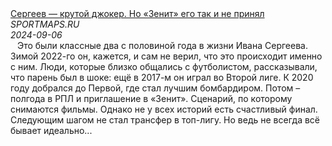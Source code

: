 <!--2024-09-07 14:00:08-->
<div class="yb">
  <a class="nodecor" href="/index.html?dzen/sergeev_krutoj_djoker_no_zenit_ego_tak_i_ne_prinyal">
    <img class="preview" src="https://avatars.dzeninfra.ru/get-zen_doc/271828/pub_66dab7dbda053701cc39b87d_66dab7fdb6b6e36113b1025a/smart_crop_344x194" align="middle" alt="">
  </a>
  <div class="inlbl text">
    <a class="nodecor" href="https://dzen.ru/a/Ztq329oFNwHMObh9?from=feed&utm_referrer=https%3A%2F%2Fzen.yandex.com&integration=site_desktop&place=export&secdata=CPTfgrOcMiCUAVCWCWoFAZQBdSyQAQA%3D&clid=300&rid=2301357735.1122.1725721202939.36624&referrer_clid=300&">Сергеев — крутой джокер. Но «Зенит» его так и не принял</a><br>
    <i class="smaller2">SPORTMAPS.RU</i><br>
    <i class="smaller3">2024-09-06</i>
  </div>
</div>
<div class="large">
  <div class="smaller hspace">&ensp; Это были классные два с половиной года в жизни Ивана Сергеева. Зимой 2022-го он, кажется, и сам не верил, что это происходит именно с ним. Люди, которые близко общались с футболистом, рассказывали, что парень был в шоке: ещё в 2017-м он играл во Второй лиге. К 2020 году добрался до Первой, где стал лучшим бомбардиром. Потом – полгода в РПЛ и приглашение в «Зенит». Сценарий, по которому снимаются фильмы. Однако не у всех историй есть счастливый финал. Следующим шагом не стал трансфер в топ-лигу. Но ведь не всегда всё бывает идеально...</div>
</div>
